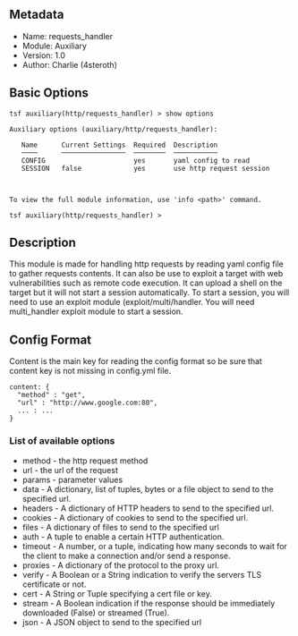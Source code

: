 ## Metadata
- Name: requests_handler
- Module: Auxiliary
- Version: 1.0
- Author: Charlie (4steroth)

## Basic Options
```
tsf auxiliary(http/requests_handler) > show options

Auxiliary options (auxiliary/http/requests_handler):

   Name      Current Settings  Required  Description
   ────      ────────────────  ────────  ───────────
   CONFIG                      yes       yaml config to read
   SESSION   false             yes       use http request session



To view the full module information, use 'info <path>' command.

tsf auxiliary(http/requests_handler) >
```

## Description
This module is made for handling http requests by reading yaml config file to gather requests contents. It can also be use to exploit a target with web vulnerabilities such as remote code execution. It can upload a shell on the target but it will not start a session automatically. To start a session, you will need to use an exploit module (exploit/multi/handler. You will need multi_handler exploit module to start a session.

## Config Format
Content is the main key for reading the config format so be sure that content key is not missing in config.yml file.
```
content: {
  "method" : "get",
  "url" : "http://www.google.com:80",
  ... : ...
}
```
### List of available options
- method - the http request method
- url - the url of the request
- params - parameter values
- data - A dictionary, list of tuples, bytes or a file object to send to the specified url.
- headers - A dictionary of HTTP headers to send to the specified url.
- cookies - A dictionary of cookies to send to the specified url.
- files - A dictionary of files to send to the specified url
- auth - A tuple to enable a certain HTTP authentication.
- timeout - A number, or a tuple, indicating how many seconds to wait for the client to make a connection and/or send a response.
- proxies - A dictionary of the protocol to the proxy url.
- verify - A Boolean or a String indication to verify the servers TLS certificate or not.
- cert - A String or Tuple specifying a cert file or key.
- stream - A Boolean indication if the response should be immediately downloaded (False) or streamed (True).
- json - A JSON object to send to the specified url
